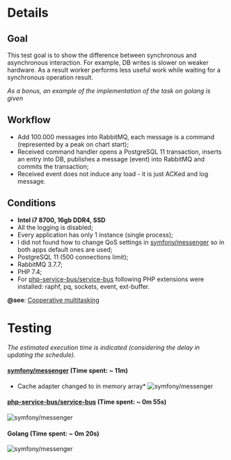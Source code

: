 # Details

## Goal
This test goal is to show the difference between synchronous and asynchronous interaction. For example, DB writes is slower on weaker hardware. As a result worker performs less useful work while waiting for a synchronous operation result. 

*As a bonus, an example of the implementation of the task on golang is given*

## Workflow
* Add 100.000 messages into RabbitMQ, each message is a command (represented by a peak on chart start);
* Received command handler opens a PostgreSQL 11 transaction, inserts an entry into DB, publishes a message (event) into RabbitMQ and commits the transaction;
* Received event does not induce any load - it is just ACKed and log message.

## Conditions
* **Intel i7 8700, 16gb DDR4, SSD** 
* All the logging is disabled;
* Every application has only 1 instance (single process);
* I did not found how to change QoS settings in [symfony/messenger](https://github.com/symfony/messenger) so in both apps default ones are used;
* PostgreSQL 11 (500 connections limit);
* RabbitMQ 3.7.7;
* PHP 7.4;
* For [php-service-bus/service-bus](https://github.com/php-service-bus/service-bus) following PHP extensions were installed: raphf, pq, sockets, event, ext-buffer.

**@see**: [Cooperative multitasking](https://nikic.github.io/2012/12/22/Cooperative-multitasking-using-coroutines-in-PHP.html)

# Testing

*The estimated execution time is indicated (considering the delay in updating the schedule).*

#### [symfony/messenger](https://github.com/symfony/messenger) (Time spent: ~ **11m**)
* Cache adapter changed to in memory array*
![symfony/messenger](https://github.com/php-service-bus/performance-comparison/blob/v3.2/results/symfony(1.45).gif)

#### [php-service-bus/service-bus](https://github.com/php-service-bus/service-bus) (Time spent: ~ **0m 55s**)
![symfony/messenger](https://github.com/php-service-bus/performance-comparison/blob/v4.0/results/service-bus(0.55).gif)

#### Golang (Time spent: ~ **0m 20s**)
![symfony/messenger](https://github.com/php-service-bus/performance-comparison/blob/v4.0/results/golang(0.20).gif)